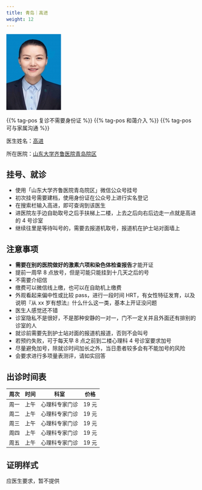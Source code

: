 ```yaml
---
title: 青岛｜高进
weight: 12
---
```


![doctor](doctor.jpg)

{{% tag-pos 复诊不需要身份证 %}} {{% tag-pos 和蔼介入 %}} {{% tag-pos 可与家属沟通 %}}

医生姓名：[高进](https://www.haodf.com/doctor/1036033850.html)

所在医院：[山东大学齐鲁医院青岛院区](https://amap.com/place/B021410YL3)

## 挂号、就诊

- 使用「山东大学齐鲁医院青岛院区」微信公众号挂号
- 初次挂号需要建档，使用身份证在公众号上进行实名登记
- 在搜索栏输入高进，即可查询到该医生
- 进医院左手边自助取号之后手扶梯上二楼，上去之后向右后边走一点就是高进的 4 号诊室
- 继续往里是等待叫号的，需要去报道机取号，报道机在护士站对面墙上

## 注意事项

- **需要在别的医院做好的激素六项和染色体检查报告**才能开证
- 提前一周早 8 点放号，但是可能只能挂到十几天之后的号
- 不需要介绍信
- 缴费可以微信线上缴，也可以在自助机上缴费
- 外观看起来偏中性或比较 pass，进行一段时间 HRT，有女性特征发育，以及说明『从 xx 岁有想法』什么什么这一类，基本上开证没问题
- 医生人感觉还不错
- 诊室隐私不是很好，不是那种安静的一对一，门不一定关并且外面还有排别的诊室的人
- 就诊前需要先到护士站对面的报道机报道，否则不会叫号
- 若预约失败，可于每天早 8 点之前到二楼心理科 4 号诊室要求加号
- 尽量避免加号，除就诊时间加长之外，当日患者较多会有不能加号的风险
- 会要求进行多项量表测评，请如实回答

## 出诊时间表

| 周次 | 时间 | 科室 | 价格 |
| :---: | :---: | :---: | :---: |
| 周一 | 上午 | 心理科专家门诊 | 19 元 |
| 周二 | 上午 | 心理科专家门诊 | 19 元 |
| 周三 | 上午 | 心理科专家门诊 | 19 元 |
| 周四 | 上午 | 心理科专家门诊 | 19 元 |
| 周五 | 上午 | 心理科专家门诊 | 19 元 |

## 证明样式

应医生要求，暂不提供
